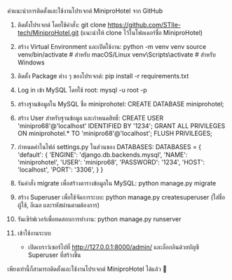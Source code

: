 คำแนะนำการติดตั้งและใช้งานโปรเจกต์ MiniproHotel จาก GitHub

1. ติดตั้งโปรเจกต์ โดยใช้คำสั่ง:
   git clone https://github.com/STIle-tech/MiniproHotel.git
   (แนะนำให้ clone ไว้ในโฟลเดอร์ชื่อ MiniproHotel)

2. สร้าง Virtual Environment และเปิดใช้งาน:
   python -m venv venv
   source venv/bin/activate  # สำหรับ macOS/Linux
   venv\Scripts\activate  # สำหรับ Windows

3. ติดตั้ง Package ต่าง ๆ ของโปรเจกต์:
   pip install -r requirements.txt

4. Log in เข้า MySQL โดยใช้ root:
   mysql -u root -p

5. สร้างฐานข้อมูลใน MySQL ชื่อ miniprohotel:
   CREATE DATABASE miniprohotel;

6. สร้าง User สำหรับฐานข้อมูล และกำหนดสิทธิ์:
   CREATE USER 'minipro68'@'localhost' IDENTIFIED BY '1234';
   GRANT ALL PRIVILEGES ON miniprohotel.* TO 'minipro68'@'localhost';
   FLUSH PRIVILEGES;

7. กำหนดค่าในไฟล์ settings.py ในส่วนของ DATABASES:
   DATABASES = {
       'default': {
           'ENGINE': 'django.db.backends.mysql',
           'NAME': 'miniprohotel',
           'USER': 'minipro68',
           'PASSWORD': '1234',
           'HOST': 'localhost',
           'PORT': '3306',
       }
   }

8. รันคำสั่ง migrate เพื่อสร้างตารางข้อมูลใน MySQL:
   python manage.py migrate

9. สร้าง Superuser เพื่อใช้จัดการระบบ:
   python manage.py createsuperuser
   (ใส่ชื่อผู้ใช้, อีเมล และรหัสผ่านตามต้องการ)

10. รันเซิร์ฟเวอร์เพื่อทดสอบการทำงาน:
    python manage.py runserver

11. เข้าใช้งานระบบ
    - เปิดเบราว์เซอร์ไปที่ http://127.0.0.1:8000/admin/ และล็อกอินด้วยบัญชี Superuser ที่สร้างขึ้น

เพียงเท่านี้ก็สามารถติดตั้งและใช้งานโปรเจกต์ MiniproHotel ได้แล้ว 🎉
